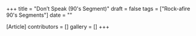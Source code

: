 +++
title = "Don’t Speak (90's Segment)"
draft = false
tags = ["Rock-afire 90's Segments"]
date = ""

[Article]
contributors = []
gallery = []
+++